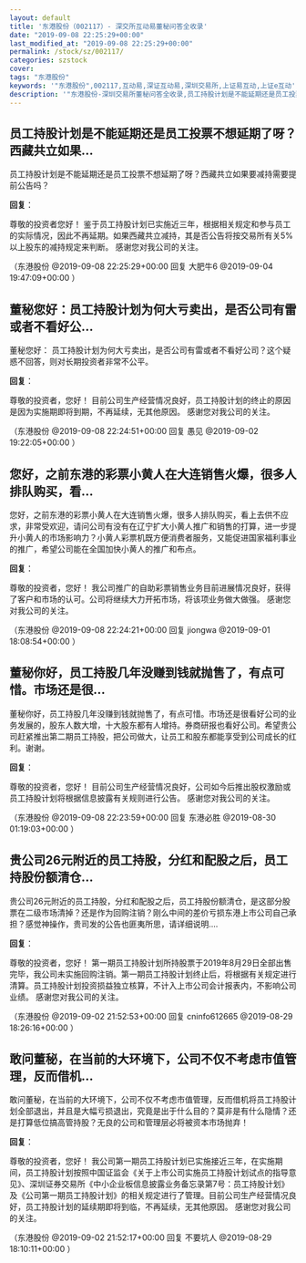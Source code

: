 ```yaml
---
layout: default
title: '东港股份（002117）- 深交所互动易董秘问答全收录'
date: "2019-09-08 22:25:29+00:00"
last_modified_at: "2019-09-08 22:25:29+00:00"
permalink: /stock/sz/002117/
categories: szstock
cover: 
tags: "东港股份"
keywords: '"东港股份",002117,互动易,深证互动易,深圳交易所,上证易互动,上证e互动'
description: '"东港股份-深圳交易所董秘问答全收录,员工持股计划是不能延期还是员工投票不想延期了呀？西藏共立如果要减持需要提前公告吗？"'
---
```


## 员工持股计划是不能延期还是员工投票不想延期了呀？西藏共立如果...

员工持股计划是不能延期还是员工投票不想延期了呀？西藏共立如果要减持需要提前公告吗？

**回复**：

尊敬的投资者您好！
鉴于员工持股计划已实施近三年，根据相关规定和参与员工的实际情况，因此不再延期。如果西藏共立减持，其是否公告将按交易所有关5%以上股东的减持规定来判断。
感谢您对我公司的关注。 

（东港股份  @2019-09-08 22:25:29+00:00 回复 大肥牛6  @2019-09-04 19:47:09+00:00 ）

## 董秘您好：员工持股计划为何大亏卖出，是否公司有雷或者不看好公...

董秘您好：
员工持股计划为何大亏卖出，是否公司有雷或者不看好公司？这个疑惑不回答，则对长期投资者非常不公平。

**回复**：

尊敬的投资者，您好！ 
目前公司生产经营情况良好，员工持股计划的终止的原因是因为实施期即将到期，不再延续，无其他原因。
感谢您对我公司的关注。 

（东港股份  @2019-09-08 22:24:51+00:00 回复 愚见  @2019-09-02 19:22:05+00:00 ）

## 您好，之前东港的彩票小黄人在大连销售火爆，很多人排队购买，看...

您好，之前东港的彩票小黄人在大连销售火爆，很多人排队购买，看上去供不应求，非常受欢迎，请问公司有没有在辽宁扩大小黄人推广和销售的打算，进一步提升小黄人的市场影响力？小黄人彩票机既方便消费者服务，又能促进国家福利事业的推广，希望公司能在全国加快小黄人的推广和布点。

**回复**：

尊敬的投资者，您好！ 
我公司推广的自助彩票销售业务目前进展情况良好，获得了客户和市场的认可。公司将继续大力开拓市场，将该项业务做大做强。
感谢您对我公司的关注。 

（东港股份  @2019-09-08 22:24:21+00:00 回复 jiongwa  @2019-09-01 18:08:54+00:00 ）

## 董秘你好，员工持股几年没赚到钱就抛售了，有点可惜。市场还是很...

董秘你好，员工持股几年没赚到钱就抛售了，有点可惜。市场还是很看好公司的业务发展的，股东人数大增，十大股东都有人增持。券商研报也看好公司。希望贵公司赶紧推出第二期员工持股，把公司做大，让员工和股东都能享受到公司成长的红利。谢谢。

**回复**：

尊敬的投资者，您好！
目前公司生产经营情况良好，公司如今后推出股权激励或员工持股计划将根据信息披露有关规则进行公告。
感谢您对我公司的关注。 

（东港股份  @2019-09-08 22:23:59+00:00 回复 东港必胜  @2019-08-30 01:19:03+00:00 ）

## 贵公司26元附近的员工持股，分红和配股之后，员工持股份额清仓...

贵公司26元附近的员工持股，分红和配股之后，员工持股份额清仓，是这部分股票在二级市场清掉？还是作为回购注销？刚么中间的差价亏损东港上市公司自己承担？感觉神操作，贵司发的公告也匪夷所思，请详细说明....

**回复**：

尊敬的投资者，您好！ 
第一期员工持股计划所持股票于2019年8月29日全部出售完毕，我公司未实施回购注销。第一期员工持股计划终止后，将根据有关规定进行清算。员工持股计划投资损益独立核算，不计入上市公司会计报表内，不影响公司业绩。
感谢您对我公司的关注。 

（东港股份  @2019-09-02 21:52:53+00:00 回复 cninfo612665  @2019-08-29 18:26:16+00:00 ）

## 敢问董秘，在当前的大环境下，公司不仅不考虑市值管理，反而借机...

敢问董秘，在当前的大环境下，公司不仅不考虑市值管理，反而借机将员工持股计划全部退出，并且是大幅亏损退出，究竟是出于什么目的？莫非是有什么隐情？还是打算低位搞高管持股？无良的公司和管理层必将被资本市场抛弃！

**回复**：

尊敬的投资者，您好！
我公司第一期员工持股计划已实施接近三年，在实施期间，员工持股计划按照中国证监会《关于上市公司实施员工持股计划试点的指导意见》、深圳证券交易所《中小企业板信息披露业务备忘录第7号：员工持股计划》及《公司第一期员工持股计划》的相关规定进行了管理。目前公司生产经营情况良好，员工持股计划的延续期即将到临，不再延续，无其他原因。
感谢您对我公司的关注。 

（东港股份  @2019-09-02 21:52:17+00:00 回复 不要坑人  @2019-08-29 18:10:11+00:00 ）

